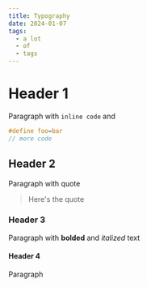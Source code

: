 ```yaml
---
title: Typography
date: 2024-01-07
tags:
  - a lot
  - of
  - tags
---
```


# Header 1

Paragraph with `inline code` and

```c
#define foo=bar
// more code
```

## Header 2

Paragraph with quote

> Here's the quote

### Header 3

Paragraph with **bolded** and _italized_ text

#### Header 4

Paragraph
